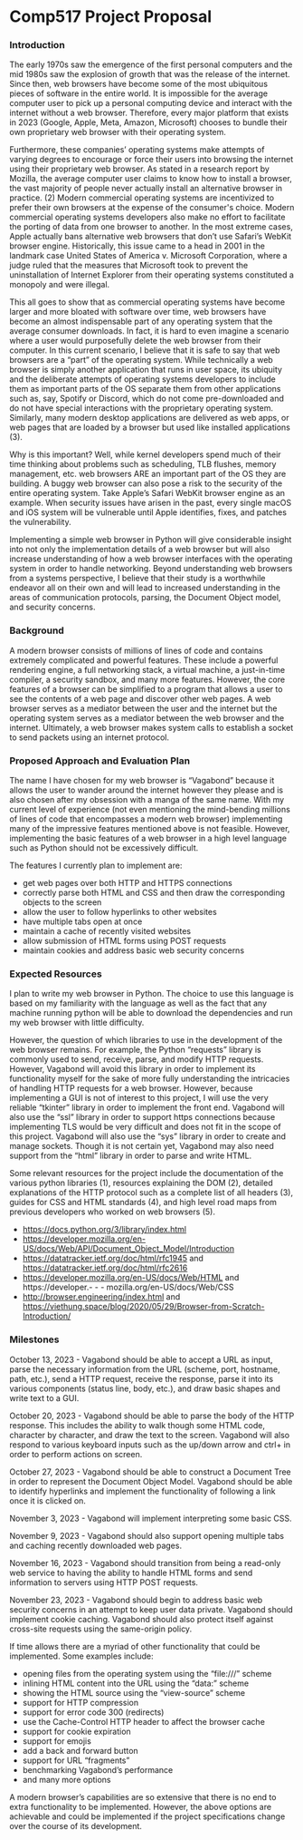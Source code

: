 # Comp517 Project Proposal

### Introduction

The early 1970s saw the emergence of the first personal computers and the mid 1980s saw the explosion of growth that was the release of the internet. Since then, web browsers have become some of the most ubiquitous pieces of software in the entire world. It is impossible for the average computer user to pick up a personal computing device and interact with the internet without a web browser. Therefore, every major platform that exists in 2023 (Google, Apple, Meta, Amazon, Microsoft) chooses to bundle their own proprietary web browser with their operating system.

Furthermore, these companies’ operating systems make attempts of varying degrees to encourage or force their users into browsing the internet using their proprietary web browser. As stated in a research report by Mozilla, the average computer user claims to know how to install a browser, the vast majority of people never actually install an alternative browser in practice. (2) Modern commercial operating systems are incentivized to prefer their own browsers at the expense of the consumer's choice. Modern commercial operating systems developers also make no effort to facilitate the porting of data from one browser to another. In the most extreme cases, Apple actually bans alternative web browsers that don’t use Safari’s WebKit browser engine. Historically, this issue came to a head in 2001 in the landmark case United States of America v. Microsoft Corporation, where a judge ruled that the measures that Microsoft took to prevent the uninstallation of Internet Explorer from their operating systems constituted a monopoly and were illegal.

This all goes to show that as commercial operating systems have become larger and more bloated with software over time, web browsers have become an almost indispensable part of any operating system that the average consumer downloads. In fact, it is hard to even imagine a scenario where a user would purposefully delete the web browser from their computer. In this current scenario, I believe that it is safe to say that web browsers are a “part” of the operating system. While technically a web browser is simply another application that runs in user space, its ubiquity and the deliberate attempts of operating systems developers to include them as important parts of the OS separate them from other applications such as, say, Spotify or Discord, which do not come pre-downloaded and do not have special interactions with the proprietary operating system. Similarly, many modern desktop applications are delivered as web apps, or web pages that are loaded by a browser but used like installed applications (3).

Why is this important? Well, while kernel developers spend much of their time thinking about problems such as scheduling, TLB flushes, memory management, etc. web browsers ARE an important part of the OS they are building. A buggy web browser can also pose a risk to the security of the entire operating system. Take Apple’s Safari WebKit browser engine as an example. When security issues have arisen in the past, every single macOS and iOS system will be vulnerable until Apple identifies, fixes, and patches the vulnerability.

Implementing a simple web browser in Python will give considerable insight into not only the implementation details of a web browser but will also increase understanding of how a web browser interfaces with the operating system in order to handle networking. Beyond understanding web browsers from a systems perspective, I believe that their study is a worthwhile endeavor all on their own and will lead to increased understanding in the areas of communication protocols, parsing, the Document Object model, and security concerns.

### Background

A modern browser consists of millions of lines of code and contains extremely complicated and powerful features.  These include a powerful rendering engine, a full networking stack, a virtual machine, a just-in-time compiler, a security sandbox, and many more features.  However, the core features of a browser can be simplified to a program that allows a user to see the contents of a web page and discover other web pages.  A web browser serves as a mediator between the user and the internet but the operating system serves as a mediator between the web browser and the internet.  Ultimately, a web browser makes system calls to establish a socket to send packets using an internet protocol.

### Proposed Approach and Evaluation Plan

The name I have chosen for my web browser is “Vagabond” because it allows the user to wander around the internet however they please and is also chosen after my obsession with a manga of the same name.
With my current level of experience (not even mentioning the mind-bending millions of lines of code that encompasses a modern web browser) implementing many of the impressive features mentioned above is not feasible.  However, implementing the basic features of a web browser in a high level language such as Python should not be excessively difficult.

The features I currently plan to implement are: 
- get web pages over both HTTP and HTTPS connections
- correctly parse both HTML and CSS and then draw the corresponding objects to the screen
- allow the user to follow hyperlinks to other websites
- have multiple tabs open at once
- maintain a cache of recently visited websites
- allow submission of HTML forms using POST requests
- maintain cookies and address basic web security concerns


### Expected Resources

I plan to write my web browser in Python.  The choice to use this language is based on my familiarity with the language as well as the fact that any machine running python will be able to download the dependencies and run my web browser with little difficulty.

However, the question of which libraries to use in the development of the web browser remains.  For example, the Python “requests” library is commonly used to send, receive, parse, and modify HTTP requests.  However, Vagabond will avoid this library in order to implement its functionality myself for the sake of more fully understanding the intricacies of handling HTTP requests for a web browser.  However, because implementing a GUI is not of interest to this project, I will use the very reliable “tkinter” library in order to implement the front end.  Vagabond will also use the “ssl” library in order to support https connections because implementing TLS would be very difficult and does not fit in the scope of this project.  Vagabond will also use the “sys” library in order to create and manage sockets.  Though it is not certain yet, Vagabond may also need support from the “html” library in order to parse and write HTML.

Some relevant resources for the project include the documentation of the various python libraries (1), resources explaining the DOM (2), detailed explanations of the HTTP protocol such as a complete list of all headers (3), guides for CSS and HTML standards (4), and high level road maps from previous developers who worked on web browsers (5).
- https://docs.python.org/3/library/index.html
- https://developer.mozilla.org/en-US/docs/Web/API/Document_Object_Model/Introduction
- https://datatracker.ietf.org/doc/html/rfc1945 and https://datatracker.ietf.org/doc/html/rfc2616
- https://developer.mozilla.org/en-US/docs/Web/HTML and https://developer.- - - mozilla.org/en-US/docs/Web/CSS
- http://browser.engineering/index.html and https://viethung.space/blog/2020/05/29/Browser-from-Scratch-Introduction/

### Milestones

October 13, 2023 - Vagabond should be able to accept a URL as input, parse the necessary information from the URL (scheme, port, hostname, path, etc.), send a HTTP request, receive the response, parse it into its various components (status line, body, etc.), and draw basic shapes and write text to a GUI.

October 20, 2023 - Vagabond should be able to parse the body of the HTTP response.  This includes the ability to walk though some HTML code, character by character, and draw the text to the screen.  Vagabond will also respond to various keyboard inputs such as the up/down arrow and ctrl+ in order to perform actions on screen.

October 27, 2023 - Vagabond should be able to construct a Document Tree in order to represent the Document Object Model.  Vagabond should be able to identify hyperlinks and implement the functionality of following a link once it is clicked on.

November 3, 2023 - Vagabond will implement interpreting some basic CSS.  

November 9, 2023 - Vagabond should also support opening multiple tabs and caching recently downloaded web pages.

November 16, 2023 - Vagabond should transition from being a read-only web service to having the ability to handle HTML forms and send information to servers using HTTP POST requests.

November 23, 2023 - Vagabond should begin to address basic web security concerns in an attempt to keep user data private.  Vagabond should implement cookie caching.  Vagabond should also protect itself against cross-site requests using the same-origin policy.

If time allows there are a myriad of other functionality that could be implemented. Some examples include:
- opening files from the operating system using the “file:///” scheme
- inlining HTML content into the URL using the “data:” scheme
- showing the HTML source using the “view-source” scheme
- support for HTTP compression
- support for error code 300 (redirects)
- use the Cache-Control HTTP header to affect the browser cache
- support for cookie expiration
- support for emojis
- add a back and forward button
- support for URL “fragments”
- benchmarking Vagabond’s performance
- and many more options

A modern browser’s capabilities are so extensive that there is no end to extra functionality to be implemented.  However, the above options are achievable and could be implemented if the project specifications change over the course of its development.


